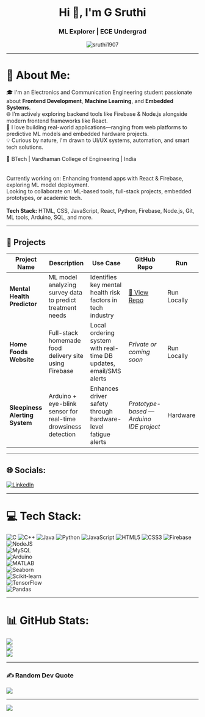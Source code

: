 <h1 align="center">Hi 👋, I'm G Sruthi</h1>
<h3 align="center">ML Explorer | ECE Undergrad</h3>

<p align="center">
  <img src="https://komarev.com/ghpvc/?username=sruthi1907&label=Profile%20views&color=0e75b6&style=flat" alt="sruthi1907" />
</p>

---

# 💫 About Me:

🎓 I'm an Electronics and Communication Engineering student passionate about **Frontend Development**, **Machine Learning**, and **Embedded Systems**.  
🌐 I’m actively exploring backend tools like Firebase & Node.js alongside modern frontend frameworks like React.  
🧠 I love building real-world applications—ranging from web platforms to predictive ML models and embedded hardware projects.  
💡 Curious by nature, I'm drawn to UI/UX systems, automation, and smart tech solutions.

📍 BTech | Vardhaman College of Engineering | India  
<br><br>
Currently working on: Enhancing frontend apps with React & Firebase, exploring ML model deployment.<br>
Looking to collaborate on: ML-based tools, full-stack projects, embedded prototypes, or academic tech.  
<br>
**Tech Stack:** HTML, CSS, JavaScript, React, Python, Firebase, Node.js, Git, ML tools, Arduino, SQL, and more.

---

## 🚀 Projects

| Project Name               | Description                                                              | Use Case                                                              | GitHub Repo                                                                                      | Run |
|----------------------------|--------------------------------------------------------------------------|-----------------------------------------------------------------------|---------------------------------------------------------------------------------------------------|-----|
| **Mental Health Predictor** | ML model analyzing survey data to predict treatment needs               | Identifies key mental health risk factors in tech industry            | [🔗 View Repo](https://github.com/Sruthi1907/MentalHealthPredictor)                              | Run Locally |
| **Home Foods Website**     | Full-stack homemade food delivery site using Firebase                    | Local ordering system with real-time DB updates, email/SMS alerts     | *Private or coming soon*                                                                         | Run Locally |
| **Sleepiness Alerting System** | Arduino + eye-blink sensor for real-time drowsiness detection       | Enhances driver safety through hardware-level fatigue alerts          | *Prototype-based — Arduino IDE project*                                                          | Hardware |

---

## 🌐 Socials:

[![LinkedIn](https://img.shields.io/badge/LinkedIn-%230077B5.svg?logo=linkedin&logoColor=white)](https://linkedin.com/in/g-sruthi-925a5b256)

---

# 💻 Tech Stack:

![C](https://img.shields.io/badge/c-%2300599C.svg?style=for-the-badge&logo=c&logoColor=white) 
![C++](https://img.shields.io/badge/c++-%2300599C.svg?style=for-the-badge&logo=c%2B%2B&logoColor=white) 
![Java](https://img.shields.io/badge/java-%23ED8B00.svg?style=for-the-badge&logo=java&logoColor=white) 
![Python](https://img.shields.io/badge/python-3670A0?style=for-the-badge&logo=python&logoColor=ffdd54) 
![JavaScript](https://img.shields.io/badge/javascript-%23323330.svg?style=for-the-badge&logo=javascript&logoColor=%23F7DF1E) 
![HTML5](https://img.shields.io/badge/html5-%23E34F26.svg?style=for-the-badge&logo=html5&logoColor=white) 
![CSS3](https://img.shields.io/badge/css3-%231572B6.svg?style=for-the-badge&logo=css3&logoColor=white) 
![Firebase](https://img.shields.io/badge/firebase-a08021?style=for-the-badge&logo=firebase&logoColor=ffcd34) 
![NodeJS](https://img.shields.io/badge/node.js-%2343853D.svg?style=for-the-badge&logo=node.js&logoColor=white)  
![MySQL](https://img.shields.io/badge/mysql-4479A1.svg?style=for-the-badge&logo=mysql&logoColor=white)  
![Arduino](https://img.shields.io/badge/Arduino-00979D.svg?style=for-the-badge&logo=Arduino&logoColor=white)  
![MATLAB](https://img.shields.io/badge/MATLAB-0076A8?style=for-the-badge&logo=MathWorks&logoColor=white)  
![Seaborn](https://img.shields.io/badge/seaborn-005571.svg?style=for-the-badge&logoColor=white)  
![Scikit-learn](https://img.shields.io/badge/scikit--learn-%23F7931E.svg?style=for-the-badge&logo=scikit-learn&logoColor=white)  
![TensorFlow](https://img.shields.io/badge/TensorFlow-FF6F00.svg?style=for-the-badge&logo=tensorflow&logoColor=white)  
![Pandas](https://img.shields.io/badge/pandas-%23150458.svg?style=for-the-badge&logo=pandas&logoColor=white)

---

# 📊 GitHub Stats:

![](https://github-readme-stats.vercel.app/api?username=sruthi1907&theme=tokyonight&hide_border=false&include_all_commits=true&count_private=true)<br/>
![](https://github-readme-streak-stats.herokuapp.com/?user=sruthi1907&theme=tokyonight&hide_border=false)<br/>
![](https://github-readme-stats.vercel.app/api/top-langs/?username=sruthi1907&theme=tokyonight&hide_border=false&layout=compact)

---

### ✍️ Random Dev Quote

![](https://quotes-github-readme.vercel.app/api?type=horizontal&theme=merko)

---

[![](https://visitcount.itsvg.in/api?id=sruthi1907&icon=0&color=0)](https://visitcount.itsvg.in)

<!-- Generated using a custom markdown template inspired by GPRM -->
